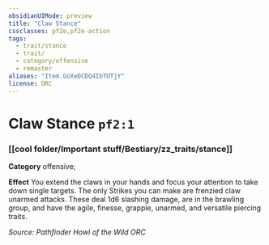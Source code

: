 ```yaml
---
obsidianUIMode: preview
title: "Claw Stance"
cssclasses: pf2e,pf2e-action
tags:
  - trait/stance
  - trait/
  - category/offensive
  - remaster
aliases: "Item.GoXeDCDQ4IbTUTjY"
license: ORC
---
```

# Claw Stance `pf2:1`

### [[cool folder/Important stuff/Bestiary/zz_traits/stance]]

**Category** offensive; 




**Effect** You extend the claws in your hands and focus your attention to take down single targets. The only Strikes you can make are frenzied claw unarmed attacks. These deal 1d6 slashing damage, are in the brawling group, and have the agile, finesse, grapple, unarmed, and versatile piercing traits.

*Source: Pathfinder Howl of the Wild*
*ORC*